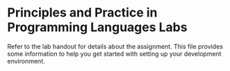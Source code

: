 # Principles and Practice in Programming Languages Labs

Refer to the lab handout for details about the assignment.  This file provides some information to help you get started with setting up your development environment.
